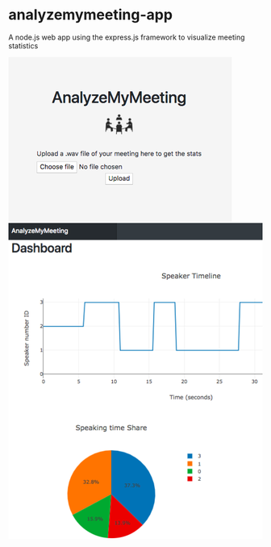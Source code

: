 # analyzemymeeting-app
A node.js web app using the express.js framework to visualize meeting statistics

![Homepage screenshot](https://github.com/tsando/analyzemymeeting-app/blob/master/public/images/homepage.png)
![Dashboard screenshot](https://github.com/tsando/analyzemymeeting-app/blob/master/public/images/dashboard.png)
